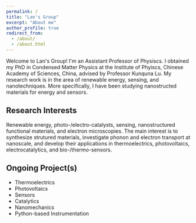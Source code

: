 ```yaml
---
permalink: /
title: "Lan's Group"
excerpt: "About me"
author_profile: true
redirect_from: 
  - /about/
  - /about.html
---
```


Welcome to Lan's Group! I'm an Assistant Professor of Physiscs.  I obtained my PhD in Condensed Matter Physics at the Institute of Phyiscs, Chinese Academy of Sciences, China, advised by Professor Kunquna Lu.  My research work is in the area of renewable energy, sensing, and nanotechniques.  More specifically, I have been studying nanostructed materials for energy and sensors.  

Research Interests
------
Renewable energy, photo-/electro-catalysts, sensing, nanostructured functional materials, and electron microscopies.  The main interest is to synthesize strutured materials, investigate phonon and electron transport at nanoscale, and develop their applications in thermoelectrics, photovoltaics, electrocatalytics, and bio-/thermo-sensors.


Ongoing Project(s)
------
* Thermoelectrics
* Photovoltaics
* Sensors
* Catalytics
* Nanomechanics
* Python-based Instrumentation
